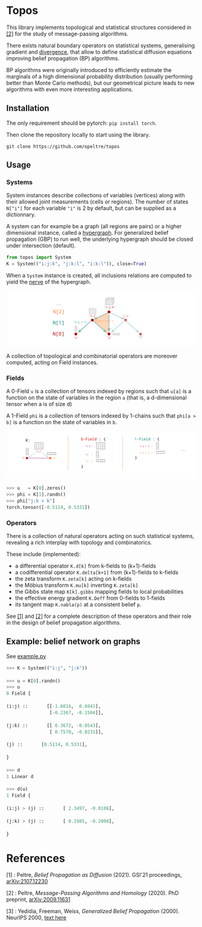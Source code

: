# Topos

[hypergraph]: https://en.wikipedia.org/wiki/Hypergraph
[nerve]: https://en.wikipedia.org/wiki/Nerve_(category_theory)
[divergence]: https://en.wikipedia.org/wiki/Divergence

This library implements topological and statistical structures 
considered in [[2]][phd] for the
study of message-passing algorithms. 

There exists natural boundary operators on statistical systems, 
generalising gradient and [divergence], that allow to 
define statistical diffusion equations 
improving belief propagation (BP) algorithms. 

BP algorithms were originally introduced to efficiently 
estimate the marginals of a high dimensional probability distribution 
(usually performing better than Monte Carlo methods), 
but our geometrical picture leads to new algorithms with even
more interesting applications. 


## Installation 

The only requirement should be pytorch: `pip install torch`.

Then clone the repository locally to start using the library. 

```
git clone https://github.com/opeltre/topos
```

## Usage 

### Systems 

System instances describe collections of variables (vertices) 
along with their allowed joint measurements (cells or regions). 
The number of states `N["i"]` for each variable `"i"` is 2 by default,
but can be supplied as a dictionnary.

A system can for example be a graph (all regions are pairs) 
or a higher dimensional instance, called a [hypergraph][hypergraph]. 
For generalized belief propagation (GBP) to run well,
the underlying hypergraph should be closed under intersection (default). 

```py
from topos import System
K = System(("i:j:k", "j:k:l", "i:k:l")), close=True)
```

When a `System` instance is created, all inclusions relations 
are computed to yield the [nerve][nerve] of the hypergraph. 

![nerve](assets/img/nerve.png)

A collection of topological and combinatorial operators 
are moreover computed, acting on Field instances. 

### Fields 

A 0-Field `u` is a collection of tensors indexed by regions 
such that `u[a]` is a function on the state of 
variables in the region `a` 
(that is, a d-dimensional tensor when a is of size d)

A 1-Field `phi` is a collection of tensors indexed by 1-chains 
such that `phi[a > b]` is a function on the state of variables in `b`. 

![fields](assets/img/fields.png)

```py
>>> u   = K[0].zeros() 
>>> phi = K[1].randn()
>>> phi["j:k > k"]
torch.tensor([-0.5114, 0.5331])
```

### Operators  

There is a collection of natural operators acting on such
statistical systems, revealing a rich interplay with topology 
and combinatorics. 

These include (implemented):
- a differential operator `K.d[k]` from k-fields to (k+1)-fields
- a codifferential operator `K.delta[k+1]` from (k+1)-fields to k-fields
- the zeta transform `K.zeta[k]` acting on k-fields
- the Möbius transform `K.mu[k]` inverting `K.zeta[k]`
- the Gibbs state map `K[k].gibbs` mapping fields to local probabilities
- the effective energy gradient `K.Deff` from 0-fields to 1-fields
- its tangent map `K.nabla(p)` at a consistent belief `p`. 

See [[1]][gsi21] and [[2]][phd] for a complete description of 
these operators and their role in the design of 
belief propagation algorithms. 

## Example: belief network on graphs

See [example.py](example.py)

```py
>>> K = System(("i:j", "j:k"))

>>> u = K[0].randn()
>>> u
0 Field {

(i:j) ::       [[-1.6016,  0.6941],
                [-0.2367, -0.1504]],

(j:k) ::       [[ 0.3672, -0.0543],
                [ 0.7570, -0.0231]],

(j) ::       [0.5114, 0.5331],

}

>>> d
1 Linear d

>>> d(u)
1 Field {

(i:j) > (j) ::       [ 2.3497, -0.0106],

(j:k) > (j) ::       [ 0.1985, -0.2008],

}
``` 

# References 

[1] : Peltre, _Belief Propagation as Diffusion_ (2021).
GSI'21 proceedings, [arXiv:2107.12230][gsi21]

[2] : Peltre, _Message-Passing Algorithms and Homology_ (2020).
PhD preprint, [arXiv:2009.11631][phd]

[3] : Yedidia, Freeman, Weiss, _Generalized Belief Propagation_ (2000).
NeurIPS 2000, [text here][YFW00]

[gsi21]: https://arxiv.org/abs/2107.12230
[phd]:   https://arxiv.org/abs/2009.11631
[YFW00]: https://https://proceedings.neurips.cc/paper/1832-generalized-belief-propagation.pdf


